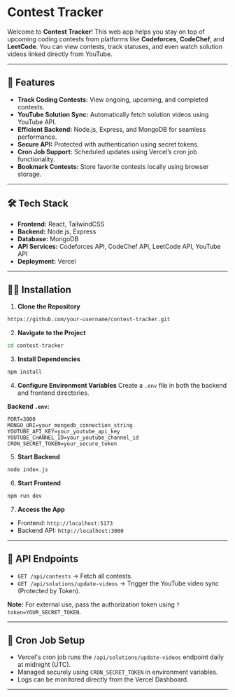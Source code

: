 # Contest Tracker

Welcome to **Contest Tracker**! This web app helps you stay on top of upcoming coding contests from platforms like **Codeforces**, **CodeChef**, and **LeetCode**. You can view contests, track statuses, and even watch solution videos linked directly from YouTube.

---

## 🚀 Features

- **Track Coding Contests:** View ongoing, upcoming, and completed contests.
- **YouTube Solution Sync:** Automatically fetch solution videos using YouTube API.
- **Efficient Backend:** Node.js, Express, and MongoDB for seamless performance.
- **Secure API:** Protected with authentication using secret tokens.
- **Cron Job Support:** Scheduled updates using Vercel’s cron job functionality.
- **Bookmark Contests:** Store favorite contests locally using browser storage.

---

## 🛠️ Tech Stack

- **Frontend:** React, TailwindCSS
- **Backend:** Node.js, Express
- **Database:** MongoDB
- **API Services:** Codeforces API, CodeChef API, LeetCode API, YouTube API
- **Deployment:** Vercel

---

## 🧑‍💻 Installation

1. **Clone the Repository**
```bash
https://github.com/your-username/contest-tracker.git
```

2. **Navigate to the Project**
```bash
cd contest-tracker
```

3. **Install Dependencies**
```bash
npm install
```

4. **Configure Environment Variables**
   Create a `.env` file in both the backend and frontend directories.

**Backend `.env`:**
```env
PORT=3000
MONGO_URI=your_mongodb_connection_string
YOUTUBE_API_KEY=your_youtube_api_key
YOUTUBE_CHANNEL_ID=your_youtube_channel_id
CRON_SECRET_TOKEN=your_secure_token
```

5. **Start Backend**
```bash
node index.js
```

6. **Start Frontend**
```bash
npm run dev
```

7. **Access the App**
- Frontend: `http://localhost:5173`
- Backend API: `http://localhost:3000`

---

## 🔔 API Endpoints

- `GET /api/contests` → Fetch all contests.
- `GET /api/solutions/update-videos` → Trigger the YouTube video sync (Protected by Token).

**Note:** For external use, pass the authorization token using `?token=YOUR_SECRET_TOKEN`.

---

## 📅 Cron Job Setup
- Vercel's cron job runs the `/api/solutions/update-videos` endpoint daily at midnight (UTC).
- Managed securely using `CRON_SECRET_TOKEN` in environment variables.
- Logs can be monitored directly from the Vercel Dashboard.

---


